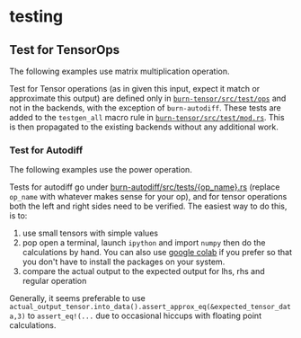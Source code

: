 # testing

## Test for TensorOps

The following examples use matrix multiplication operation.

Test for Tensor operations (as in given this input, expect it match or approximate this output) are
defined only in
[`burn-tensor/src/test/ops`](https://github.com/tracel-ai/burn/blob/b9bd42959b0d3e755a25e383cb5b38beb25559b8/burn-tensor/src/tests/ops/matmul.rs#L1)
and not in the backends, with the exception of `burn-autodiff`. These tests are added to the
`testgen_all` macro rule in
[`burn-tensor/src/test/mod.rs`](https://github.com/tracel-ai/burn/blob/b9bd42959b0d3e755a25e383cb5b38beb25559b8/burn-tensor/src/tests/mod.rs#L59).
This is then propagated to the existing backends without any additional work.

### Test for Autodiff

The following examples use the power operation.

Tests for autodiff go under
[burn-autodiff/src/tests/{op_name}.rs](https://github.com/tracel-ai/burn/blob/4ca3e31601228952bb1c1492bc9cd2adf15b5cf1/burn-autodiff/src/tests/pow.rs#L31)
(replace `op_name` with whatever makes sense for your op), and for tensor operations both the left and
right sides need to be verified. The easiest way to do this, is to:

1. use small tensors with simple values
2. pop open a terminal, launch `ipython` and import `numpy` then do the calculations by hand. You
   can also use [google colab](https://colab.google/) if you prefer so that you don't have to
   install the packages on your system.
3. compare the actual output to the expected output for lhs, rhs and regular operation

Generally, it seems preferable to use
`actual_output_tensor.into_data().assert_approx_eq(&expected_tensor_data,3)` to `assert_eq!(...` due
to occasional hiccups with floating point calculations.

